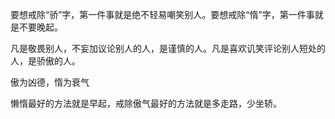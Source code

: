 
 要想戒除“骄”字，第一件事就是绝不轻易嘲笑别人。要想戒除“惰”字，第一件事就是不要晚起。

 凡是敬畏别人，不妄加议论别人的人，是谨慎的人。凡是喜欢讥笑评论别人短处的人，是骄傲的人。

 傲为凶德，惰为衰气

 懒惰最好的方法就是早起，戒除傲气最好的方法就是多走路，少坐轿。